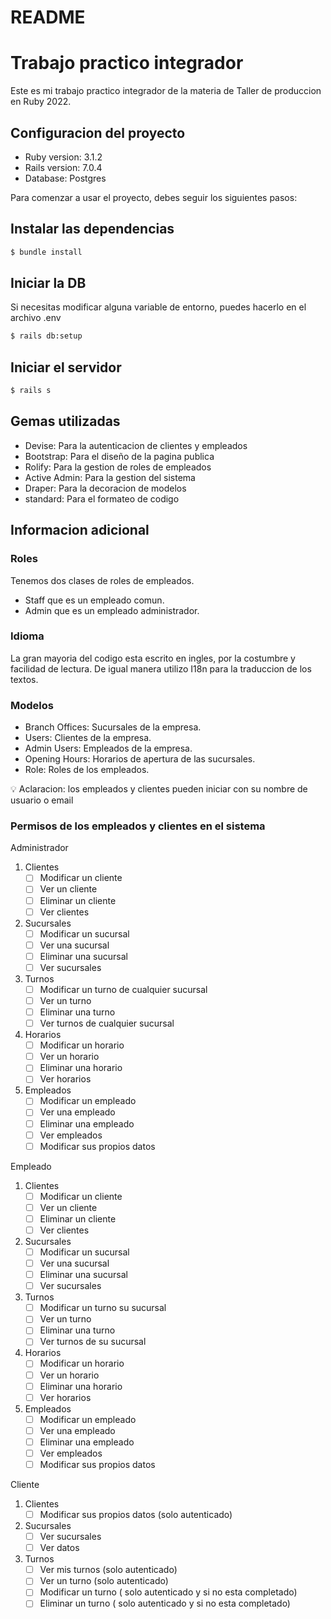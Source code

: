 # README

# Trabajo practico integrador

Este es mi trabajo practico integrador de la materia de Taller de produccion en Ruby 2022.

## Configuracion del proyecto

- Ruby version: 3.1.2
- Rails version: 7.0.4
- Database: Postgres

Para comenzar a usar el proyecto, debes seguir los siguientes pasos:

## Instalar las dependencias

```bash
$ bundle install
```

## Iniciar la DB

Si necesitas modificar alguna variable de entorno, puedes hacerlo en el archivo .env

```bash
$ rails db:setup
```

## Iniciar el servidor

```bash
$ rails s
```

## Gemas utilizadas

- Devise: Para la autenticacion de clientes y empleados
- Bootstrap: Para el diseño de la pagina publica
- Rolify: Para la gestion de roles de empleados
- Active Admin: Para la gestion del sistema
- Draper: Para la decoracion de modelos
- standard: Para el formateo de codigo

## Informacion adicional

### Roles

Tenemos dos clases de roles de empleados.

- Staff que es un empleado comun.
- Admin que es un empleado administrador.

### Idioma

La gran mayoria del codigo esta escrito en ingles, por la costumbre y facilidad de lectura. De igual manera utilizo I18n para la traduccion de los textos.

### Modelos

- Branch Offices: Sucursales de la empresa.
- Users: Clientes de la empresa.
- Admin Users: Empleados de la empresa.
- Opening Hours: Horarios de apertura de las sucursales.
- Role: Roles de los empleados.

<aside>
💡 Aclaracion: los empleados y clientes pueden iniciar con su nombre de usuario o email

</aside>

### Permisos de los empleados y clientes en el sistema

Administrador

1. Clientes
    - [ ]  Modificar un cliente
    - [ ]  Ver un cliente
    - [ ]  Eliminar un cliente
    - [ ]  Ver clientes
2. Sucursales
    - [ ]  Modificar un sucursal
    - [ ]  Ver una sucursal
    - [ ]  Eliminar una sucursal
    - [ ]  Ver sucursales
3. Turnos
    - [ ]  Modificar un turno de cualquier sucursal
    - [ ]  Ver un turno
    - [ ]  Eliminar una turno
    - [ ]  Ver turnos de cualquier sucursal
4. Horarios
    - [ ]  Modificar un horario
    - [ ]  Ver un horario
    - [ ]  Eliminar una horario
    - [ ]  Ver horarios
5. Empleados
    - [ ]  Modificar un empleado
    - [ ]  Ver una empleado
    - [ ]  Eliminar una empleado
    - [ ]  Ver empleados
    - [ ]  Modificar sus propios datos

Empleado

1. Clientes
    - [ ]  Modificar un cliente
    - [ ]  Ver un cliente
    - [ ]  Eliminar un cliente
    - [ ]  Ver clientes
2. Sucursales
    - [ ]  Modificar un sucursal
    - [ ]  Ver una sucursal
    - [ ]  Eliminar una sucursal
    - [ ]  Ver sucursales
3. Turnos
    - [ ]  Modificar un turno su sucursal
    - [ ]  Ver un turno
    - [ ]  Eliminar una turno
    - [ ]  Ver turnos de su sucursal
4. Horarios
    - [ ]  Modificar un horario
    - [ ]  Ver un horario
    - [ ]  Eliminar una horario
    - [ ]  Ver horarios
5. Empleados
    - [ ]  Modificar un empleado
    - [ ]  Ver una empleado
    - [ ]  Eliminar una empleado
    - [ ]  Ver empleados
    - [ ]  Modificar sus propios datos

Cliente

1. Clientes
    - [ ]  Modificar sus propios datos (solo autenticado)
2. Sucursales
    - [ ]  Ver sucursales
    - [ ]  Ver datos
3. Turnos
    - [ ]  Ver mis turnos  (solo autenticado)
    - [ ]  Ver un turno  (solo autenticado)
    - [ ]  Modificar un turno ( solo autenticado y si no esta completado)
    - [ ]  Eliminar un turno ( solo autenticado y si no esta completado)
